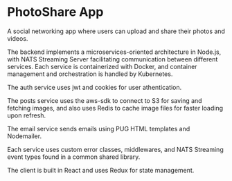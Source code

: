 # PhotoShare App

A social networking app where users can upload and share their photos and videos.

The backend implements a microservices-oriented architecture in Node.js, with NATS Streaming Server facilitating communication between different services. Each service is containerized with Docker, and container management and orchestration is handled by Kubernetes.

The auth service uses jwt and cookies for user athentication.

The posts service uses the aws-sdk to connect to S3 for saving and fetching images, and also uses Redis to cache image files for faster loading upon refresh.

The email service sends emails using PUG HTML templates and Nodemailer.

Each service uses custom error classes, middlewares, and NATS Streaming event types found in a common shared library.

The client is built in React and uses Redux for state management.
